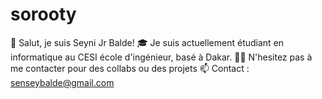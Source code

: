 # sorooty
👋 Salut, je suis Seyni Jr Balde!
🎓 Je suis actuellement étudiant en informatique au CESI école d'ingénieur, basé à Dakar.
👨‍💻 N'hesitez pas à me contacter pour des collabs ou des projets
📫 Contact : senseybalde@gmail.com

